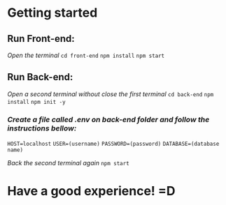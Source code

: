 # Getting started

## Run Front-end:
*Open the terminal*
`cd front-end`
`npm install`
`npm start`

## Run Back-end:
*Open a second terminal without close the first terminal*
`cd back-end`
`npm install`
`npm init -y`

### *Create a file called .env on back-end folder and follow the instructions bellow:*
`HOST=localhost`
`USER=(username)`
`PASSWORD=(password)`
`DATABASE=(database name)`

*Back the second terminal again*
`npm start`

# Have a good experience! =D
